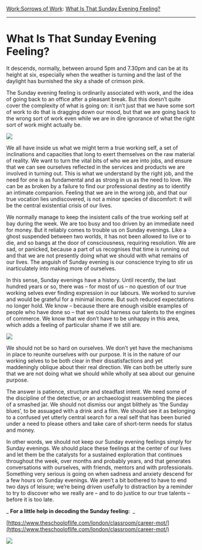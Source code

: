 [Work:](https://www.theschooloflife.com/thebookoflife/category/work/)[Sorrows of Work](https://www.theschooloflife.com/thebookoflife/category/work/sorrows-of-work/): [What Is That Sunday Evening Feeling?](https://www.theschooloflife.com/thebookoflife/what-is-that-sunday-evening-feeling/)

* * *

# What Is That Sunday Evening Feeling?

It descends, normally, between around 5pm and 7.30pm and can be at its height at six, especially when the weather is turning and the last of the daylight has burnished the sky a shade of crimson pink.

The Sunday evening feeling is ordinarily associated with work, and the idea of going back to an office after a pleasant break. But this doesn’t quite cover the complexity of what is going on: it isn’t just that we have some sort of work to do that is dragging down our mood, but that we are going back to the wrong sort of work even while we are in dire ignorance of what the right sort of work might actually be.

![](https://www.theschooloflife.com/thebookoflife/wp-content/uploads/2017/09/Evening_Sky_Study_2a-850x675.jpg)

We all have inside us what we might term a true working self, a set of inclinations and capacities that long to exert themselves on the raw material of reality. We want to turn the vital bits of who we are into jobs, and ensure that we can see ourselves reflected in the services and products we are involved in turning out. This is what we understand by the right job, and the need for one is as fundamental and as strong in us as the need to love. We can be as broken by a failure to find our professional destiny as to identify an intimate companion. Feeling that we are in the wrong job, and that our true vocation lies undiscovered, is not a minor species of discomfort: it will be the central existential crisis of our lives.

We normally manage to keep the insistent calls of the true working self at bay during the week. We are too busy and too driven by an immediate need for money. But it reliably comes to trouble us on Sunday evenings. Like a ghost suspended between two worlds, it has not been allowed to live or to die, and so bangs at the door of consciousness, requiring resolution. We are sad, or panicked, because a part of us recognises that time is running out and that we are not presently doing what we should with what remains of our lives. The anguish of Sunday evening is our conscience trying to stir us inarticulately into making more of ourselves.

In this sense, Sunday evenings have a history. Until recently, the last hundred years or so, there was – for most of us – no question of our true working selves ever finding expression in our labours. We worked to survive and would be grateful for a minimal income. But such reduced expectations no longer hold. We know – because there are enough visible examples of people who have done so – that we could harness our talents to the engines of commerce. We know that we don’t have to be unhappy in this area, which adds a feeling of particular shame if we still are.

![](https://upload.wikimedia.org/wikipedia/commons/4/47/Frederiksborg_Slot._Parti_ved_M%C3%B8ntbroen_1836_by_K%C3%B8bke.jpg)

We should not be so hard on ourselves. We don’t yet have the mechanisms in place to reunite ourselves with our purpose. It is in the nature of our working selves to be both clear in their dissatisfactions and yet maddeningly oblique about their real direction. We can both be utterly sure that we are not doing what we should while wholly at sea about our genuine purpose.

The answer is patience, structure and steadfast intent. We need some of the discipline of the detective, or an archaeologist reassembling the pieces of a smashed jar. We should not dismiss our angst blithely as ‘the Sunday blues’, to be assuaged with a drink and a film. We should see it as belonging to a confused yet utterly central search for a real self that has been buried under a need to please others and take care of short-term needs for status and money.

In other words, we should not keep our Sunday evening feelings simply for Sunday evenings. We should place these feelings at the center of our lives and let them be the catalysts for a sustained exploration that continues throughout the week, over months and probably years, and that generates conversations with ourselves, with friends, mentors and with professionals. Something very serious is going on when sadness and anxiety descend for a few hours on Sunday evenings. We aren’t a bit bothered to have to end two days of leisure; we’re being driven usefully to distraction by a reminder to try to discover who we really are – and to do justice to our true talents – before it is too late.

_ **For a little help in decoding the Sunday feeling:&nbsp;** _

[https://www.theschooloflife.com/london/classroom/career-mot/](https://www.theschooloflife.com/london/classroom/career-mot/)

[![](https://img.youtube.com/vi/qI-4-hA4NtY/0.jpg)](https://www.youtube.com/embed/qI-4-hA4NtY '')
